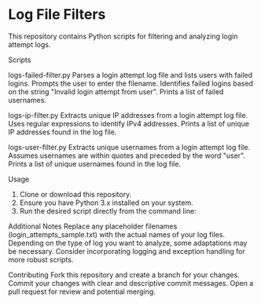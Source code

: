 # Log File Filters

This repository contains Python scripts for filtering and analyzing login attempt logs.

Scripts

logs-failed-filter.py
  Parses a login attempt log file and lists users with failed logins.
  Prompts the user to enter the filename.
  Identifies failed logins based on the string "Invalid login attempt from user".
  Prints a list of failed usernames.

logs-ip-filter.py
  Extracts unique IP addresses from a login attempt log file.
  Uses regular expressions to identify IPv4 addresses.
  Prints a list of unique IP addresses found in the log file.

logs-user-filter.py
  Extracts unique usernames from a login attempt log file.
  Assumes usernames are within quotes and preceded by the word "user".
  Prints a list of unique usernames found in the log file.

Usage
1.	Clone or download this repository.
2.	Ensure you have Python 3.x installed on your system.
3.	Run the desired script directly from the command line:

Additional Notes
Replace any placeholder filenames (login_attempts_sample.txt) with the actual names of your log files.
Depending on the type of log you want to analyze, some adaptations may be necessary.
Consider incorporating logging and exception handling for more robust scripts.

Contributing
Fork this repository and create a branch for your changes.
Commit your changes with clear and descriptive commit messages.
Open a pull request for review and potential merging.
